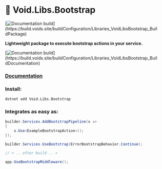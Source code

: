 # 🚀 Void.Libs.Bootstrap

[![Documentation build](https://build.voids.site/app/rest/builds/buildType:(id:Libraries_VoidLibsBootstrap_BuildDocumentation),count:1,defaultFilter:false/statusIcon)](https://build.voids.site/buildConfiguration/Libraries_VoidLibsBootstrap_BuildPackage)

**Lightweight package to execute bootstrap actions in your service.**

[![Documentation build](https://build.voids.site/app/rest/builds/buildType:(id:Libraries_VoidLibsBootstrap_BuildDocumentation),count:1,defaultFilter:false/statusIcon)](https://build.voids.site/buildConfiguration/Libraries_VoidLibsBootstrap_BuildDocumentation)
### [Documentation](https://bootstrapdocs.voids.site/)

### Install:
```bash
dotnet add Void.Libs.Bootstrap
```

### Integrates as easy as:

```csharp
builder.Services.AddBootstrapPipeline(x =>
{
    x.Use<ExampleBootstrapAction>();
});

builder.Services.UseBootstrap(ErrorBootstrapBehavior.Continue);

// < .. after build .. >

app.UseBootstrapMiddleware();
```

